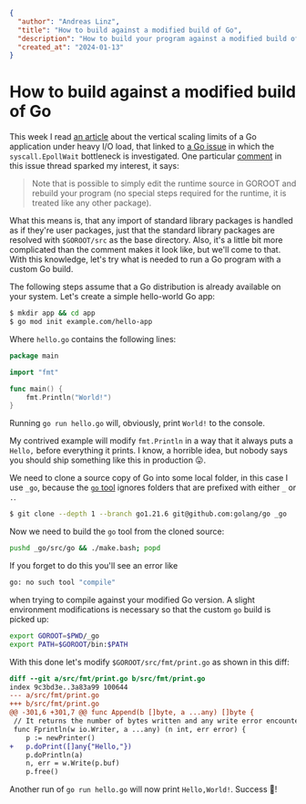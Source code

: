 ```json
{
  "author": "Andreas Linz",
  "title": "How to build against a modified build of Go",
  "description": "How to build your program against a modified build of the Go standard library.",
  "created_at": "2024-01-13"
}
```
# How to build against a modified build of Go

This week I read [an article](https://jazco.dev/2024/01/10/golang-and-epoll/) about the vertical scaling limits of a Go application under heavy I/O load, that linked to [a Go issue](https://github.com/golang/go/issues/65064) in which the `syscall.EpollWait` bottleneck is investigated. One particular [comment](https://github.com/golang/go/issues/65064#issuecomment-1887777889) in this issue thread sparked my interest, it says:

> Note that is possible to simply edit the runtime source in GOROOT and rebuild your program (no special steps required for the runtime, it is treated like any other package).

What this means is, that any import of standard library packages is handled as if they're user packages, just that the standard library packages are resolved with `$GOROOT/src` as the base directory. Also, it's a little bit more complicated than the comment makes it look like, but we'll come to that.
With this knowledge, let's try what is needed to run a Go program with a custom Go build.

The following steps assume that a Go distribution is already available on your system.
Let's create a simple hello-world Go app:

```sh
$ mkdir app && cd app
$ go mod init example.com/hello-app
```

Where `hello.go` contains the following lines:

```go
package main

import "fmt"

func main() {
	fmt.Println("World!")
}
```

Running `go run hello.go` will, obviously, print `World!` to the console.

My contrived example will modify `fmt.Println` in a way that it always puts a `Hello,` before everything it prints. I know, a horrible idea, but nobody says you should ship something like this in production 😛.

We need to clone a source copy of Go into some local folder, in this case I use `_go`, because the [`go` tool](https://pkg.go.dev/cmd/go) ignores folders that are prefixed with either `_` or `.`.

```sh
$ git clone --depth 1 --branch go1.21.6 git@github.com:golang/go _go
```

Now we need to build the `go` tool from the cloned source:

```sh
pushd _go/src/go && ./make.bash; popd
```

If you forget to do this you'll see an error like

```sh
go: no such tool "compile"
```

when trying to compile against your modified Go version.
A slight environment modifications is necessary so that the custom `go` build is picked up:

```sh
export GOROOT=$PWD/_go
export PATH=$GOROOT/bin:$PATH
```

With this done let's modify `$GOROOT/src/fmt/print.go` as shown in this diff:

```diff
diff --git a/src/fmt/print.go b/src/fmt/print.go
index 9c3bd3e..3a83a99 100644
--- a/src/fmt/print.go
+++ b/src/fmt/print.go
@@ -301,6 +301,7 @@ func Append(b []byte, a ...any) []byte {
 // It returns the number of bytes written and any write error encountered.
 func Fprintln(w io.Writer, a ...any) (n int, err error) {
 	p := newPrinter()
+	p.doPrint([]any{"Hello,"})
 	p.doPrintln(a)
 	n, err = w.Write(p.buf)
 	p.free()
```

Another run of `go run hello.go` will now print `Hello,World!`.
Success 🎉!